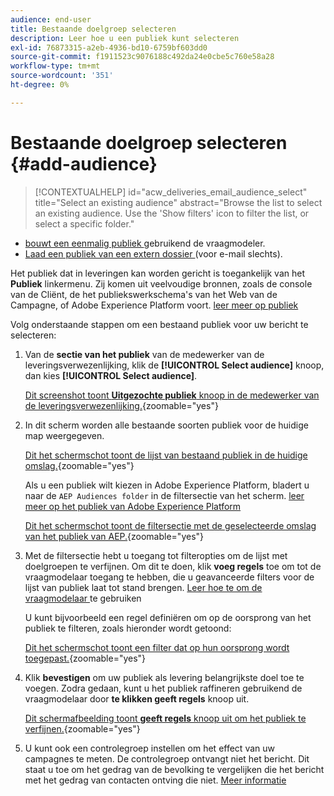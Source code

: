 ```yaml
---
audience: end-user
title: Bestaande doelgroep selecteren
description: Leer hoe u een publiek kunt selecteren
exl-id: 76873315-a2eb-4936-bd10-6759bf603dd0
source-git-commit: f1911523c9076188c492da24e0cbe5c760e58a28
workflow-type: tm+mt
source-wordcount: '351'
ht-degree: 0%

---
```


# Bestaande doelgroep selecteren {#add-audience}

>[!CONTEXTUALHELP]
>id="acw_deliveries_email_audience_select"
>title="Select an existing audience"
>abstract="Browse the list to select an existing audience. Use the 'Show filters' icon to filter the list, or select a specific folder."

* [ bouwt een eenmalig publiek ](one-time-audience.md) gebruikend de vraagmodeler.
* [ Laad een publiek van een extern dossier ](file-audience.md) (voor e-mail slechts).

Het publiek dat in leveringen kan worden gericht is toegankelijk van het **Publiek** linkermenu. Zij komen uit veelvoudige bronnen, zoals de console van de Cliënt, de het publiekswerkschema&#39;s van het Web van de Campagne, of Adobe Experience Platform voort. [ leer meer op publiek ](manage-audience.md)

Volg onderstaande stappen om een bestaand publiek voor uw bericht te selecteren:

1. Van de **sectie van het publiek** van de medewerker van de leveringsverwezenlijking, klik de **[!UICONTROL Select audience]** knoop, dan kies **[!UICONTROL Select audience]**.

   [ Dit screenshot toont **Uitgezochte publiek** knoop in de medewerker van de leveringsverwezenlijking.](assets/create-audience.png){zoomable="yes"}

1. In dit scherm worden alle bestaande soorten publiek voor de huidige map weergegeven.

   [ Dit het schermschot toont de lijst van bestaand publiek in de huidige omslag.](assets/create-audience2.png){zoomable="yes"}

   Als u een publiek wilt kiezen in Adobe Experience Platform, bladert u naar de `AEP Audiences folder` in de filtersectie van het scherm. [ leer meer op het publiek van Adobe Experience Platform ](manage-audience.md#monitor)

   [ Dit het schermschot toont de filtersectie met de geselecteerde omslag van het publiek van AEP.](assets/select-audience-folder.png){zoomable="yes"}

1. Met de filtersectie hebt u toegang tot filteropties om de lijst met doelgroepen te verfijnen. Om dit te doen, klik **voeg regels** toe om tot de vraagmodelaar toegang te hebben, die u geavanceerde filters voor de lijst van publiek laat tot stand brengen. [ Leer hoe te om de vraagmodelaar ](../query/query-modeler-overview.md) te gebruiken

   U kunt bijvoorbeeld een regel definiëren om op de oorsprong van het publiek te filteren, zoals hieronder wordt getoond:

   [ Dit het schermschot toont een filter dat op hun oorsprong wordt toegepast.](assets/filter-on-aep-audience.png){zoomable="yes"}

1. Klik **bevestigen** om uw publiek als levering belangrijkste doel toe te voegen. Zodra gedaan, kunt u het publiek raffineren gebruikend de vraagmodelaar door **te klikken geeft regels** knoop uit.

   [ Dit schermafbeelding toont **geeft regels** knoop uit om het publiek te verfijnen.](assets/refine-audience.png){zoomable="yes"}

1. U kunt ook een controlegroep instellen om het effect van uw campagnes te meten. De controlegroep ontvangt niet het bericht. Dit staat u toe om het gedrag van de bevolking te vergelijken die het bericht met het gedrag van contacten ontving die niet. [Meer informatie](control-group.md)
